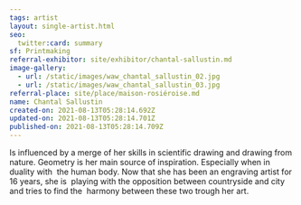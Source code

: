 ```yaml
---
tags: artist
layout: single-artist.html
seo:
  twitter:card: summary
sf: Printmaking
referral-exhibitor: site/exhibitor/chantal-sallustin.md
image-gallery:
  - url: /static/images/waw_chantal_sallustin_02.jpg
  - url: /static/images/waw_chantal_sallustin_03.jpg
referral-place: site/place/maison-rosiéroise.md
name: Chantal Sallustin
created-on: 2021-08-13T05:28:14.692Z
updated-on: 2021-08-13T05:28:14.701Z
published-on: 2021-08-13T05:28:14.709Z
---
```

<!--StartFragment-->

Is influenced by a merge of her skills in scientific drawing and drawing from  nature. Geometry is her main source of inspiration. Especially when in duality with  the human body. Now that she has been an engraving artist for 16 years, she is  playing with the opposition between countryside and city and tries to find the  harmony between these two trough her art.



<!--EndFragment-->